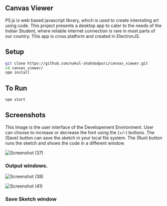 


## Canvas Viewer
P5.js is web based javascript library, which is used to create interesting art using code. This project presents a desktop app to cater to the needs of the Indian Student, where reliable internet connection is rare in most parts of our country.
This app is cross platform and created in ElectronJS.

## Setup
```sh
git clone https://github.com/nakul-shahdadpuri/canvas_viewer.git
cd canvas_viewer/
npm install
```

## To Run
```sh
npm start
```
## Screenshots

This Image is the user interface of the Developement Environment. User can choose to increase or decrease the font using the (+/-) buttons. The (Save) button can save the sketch in your local file system. The (Run) button runs the sketch and shows the code in a different window.

![Screenshot (37)](https://user-images.githubusercontent.com/43999912/176695996-91fbc44b-2218-4075-adeb-9c77dad5e109.png)


### Output windows.


![Screenshot (38)](https://user-images.githubusercontent.com/43999912/176696156-7928c9bc-61bc-47b7-afaf-173b42f4d913.png)

![Screenshot (41)](https://user-images.githubusercontent.com/43999912/176696330-b0a8c6af-8eb7-4b77-9e72-e4ad6533e83c.png)

### Save Sketch window
